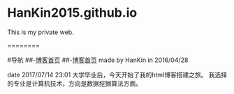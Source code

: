 ﻿# HanKin2015.github.io
This is my private web.

========

#导航
##-[博客首页](https://github.com/HanKin2015/HanKin2015.github.io/master/index.html)
##-[博客首页](https://HanKin2015.github.io)
made by HanKin in 2016/04/28


date 2017/07/14 23:01
大学毕业后，今天开始了我的html博客搭建之旅。
我选择的专业是计算机技术，方向是数据挖掘算法方面。

